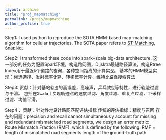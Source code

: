 ```yaml
---
layout: archive
title: "proj_mapmatching"
permalink: /projs/mapmatching
author_profile: true
---
```


Step1:
I used python to reproduce the SOTA HMM-based map-matching algorithm for cellular trajectories.
The SOTA paper refers to [ST-Matching](https://www.microsoft.com/en-us/research/publication/map-matching-for-low-sampling-rate-gps-trajectories/), [SnapNet](https://ieeexplore.ieee.org/abstract/document/7539689/) 

Step2:
I transformed these code into spark+scala big-data architecture. 
这一部分的任务为配置Spark环境，构造路网图，Dijsktra最短路径算法，构造Rtree Index用于最近k个道路的查询，各种空间距离的计算实现。
基本的HMM模型实现：候选选择、发射概率计算、转移概率计算、维特比路径搜索算法

Step3:
贡献：针对基站轨迹的高误差，高噪声，乒乓效应等特性，进行轨迹过滤与平滑。
包括在Scala上实现轨迹点的速度过滤、角度过滤、重复点过滤、下采样过滤、均值平滑。

Step4：
贡献：针对性地设计路网匹配评估指标
传统的评估指标：精度与召回
存在的问题：precision and recall cannot simultaneously account for missing and redundant mismatched road segments, we design an error metric: Route Mismatch Fraction (RMF), which is defined by the following: RMF = length of mismatched road segments length of the ground-truth path

